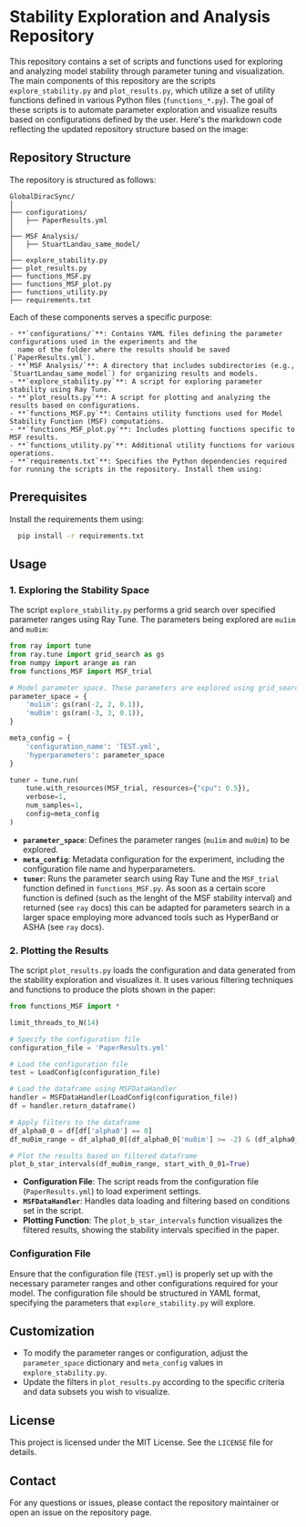 
# Stability Exploration and Analysis Repository

This repository contains a set of scripts and functions used for exploring and analyzing model stability through parameter tuning and visualization. The main components of this repository are the scripts `explore_stability.py` and `plot_results.py`, which utilize a set of utility functions defined in various Python files (`functions_*.py`). The goal of these scripts is to automate parameter exploration and visualize results based on configurations defined by the user.
Here's the markdown code reflecting the updated repository structure based on the image:

## Repository Structure

The repository is structured as follows:

```
GlobalDiracSync/
│
├── configurations/
│   ├── PaperResults.yml
│
├── MSF Analysis/
│   ├── StuartLandau_same_model/
│
├── explore_stability.py
├── plot_results.py
├── functions_MSF.py
├── functions_MSF_plot.py
├── functions_utility.py
├── requirements.txt
```
Each of these components serves a specific purpose:
```
- **`configurations/`**: Contains YAML files defining the parameter configurations used in the experiments and the 
  name of the folder where the results should be saved (`PaperResults.yml`).
- **`MSF Analysis/`**: A directory that includes subdirectories (e.g., `StuartLandau_same_model`) for organizing results and models.
- **`explore_stability.py`**: A script for exploring parameter stability using Ray Tune.
- **`plot_results.py`**: A script for plotting and analyzing the results based on configurations.
- **`functions_MSF.py`**: Contains utility functions used for Model Stability Function (MSF) computations.
- **`functions_MSF_plot.py`**: Includes plotting functions specific to MSF results.
- **`functions_utility.py`**: Additional utility functions for various operations.
- **`requirements.txt`**: Specifies the Python dependencies required for running the scripts in the repository. Install them using:

```

## Prerequisites

Install the requirements them using:
```bash
  pip install -r requirements.txt
```

## Usage

### 1. Exploring the Stability Space

The script `explore_stability.py` performs a grid search over specified parameter ranges using Ray Tune. The parameters being explored are `mu1im` and `mu0im`:

```python
from ray import tune
from ray.tune import grid_search as gs
from numpy import arange as ran
from functions_MSF import MSF_trial

# Model parameter space. These parameters are explored using grid_search.
parameter_space = {
    'mu1im': gs(ran(-2, 2, 0.1)),
    'mu0im': gs(ran(-3, 3, 0.1)),
}

meta_config = {
    'configuration_name': 'TEST.yml',
    'hyperparameters': parameter_space
}

tuner = tune.run(
    tune.with_resources(MSF_trial, resources={"cpu": 0.5}),
    verbose=1,
    num_samples=1,
    config=meta_config
)
```

- **`parameter_space`**: Defines the parameter ranges (`mu1im` and `mu0im`) to be explored.
- **`meta_config`**: Metadata configuration for the experiment, including the configuration file name and hyperparameters.
- **`tuner`**: Runs the parameter search using Ray Tune and the `MSF_trial` function defined in `functions_MSF.py`.
As soon as a certain score function is defined (such as the lenght of the MSF stability interval) and returned (see 
  `ray` docs) this can be adapted for parameters search in a larger space employing more advanced tools such as 
  HyperBand or ASHA (see `ray` docs).
### 2. Plotting the Results

The script `plot_results.py` loads the configuration and data generated from the stability exploration and visualizes it. It uses various filtering techniques and functions to produce the plots shown in the paper:

```python
from functions_MSF import *

limit_threads_to_N(14)

# Specify the configuration file
configuration_file = 'PaperResults.yml'

# Load the configuration file
test = LoadConfig(configuration_file)

# Load the dataframe using MSFDataHandler
handler = MSFDataHandler(LoadConfig(configuration_file))
df = handler.return_dataframe()

# Apply filters to the dataframe
df_alpha0_0 = df[df['alpha0'] == 0]
df_mu0im_range = df_alpha0_0[(df_alpha0_0['mu0im'] >= -2) & (df_alpha0_0['mu0im'] <= 2)]

# Plot the results based on filtered dataframe
plot_b_star_intervals(df_mu0im_range, start_with_0_01=True)
```

- **Configuration File**: The script reads from the configuration file (`PaperResults.yml`) to load experiment settings.
- **`MSFDataHandler`**: Handles data loading and filtering based on conditions set in the script.
- **Plotting Function**: The `plot_b_star_intervals` function visualizes the filtered results, showing the stability intervals specified in the paper.

### Configuration File

Ensure that the configuration file (`TEST.yml`) is properly set up with the necessary parameter ranges and other configurations required for your model. The configuration file should be structured in YAML format, specifying the parameters that `explore_stability.py` will explore.

## Customization

- To modify the parameter ranges or configuration, adjust the `parameter_space` dictionary and `meta_config` values in `explore_stability.py`.
- Update the filters in `plot_results.py` according to the specific criteria and data subsets you wish to visualize.

## License

This project is licensed under the MIT License. See the `LICENSE` file for details.

## Contact

For any questions or issues, please contact the repository maintainer or open an issue on the repository page.
